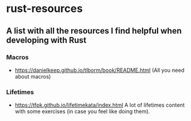 # rust-resources
## A list with all the resources I find helpful when developing with Rust

### Macros
- https://danielkeep.github.io/tlborm/book/README.html (All you need about macros)

### Lifetimes
- https://tfpk.github.io/lifetimekata/index.html A lot of lifetimes content with some exercises (in case you feel like doing them).